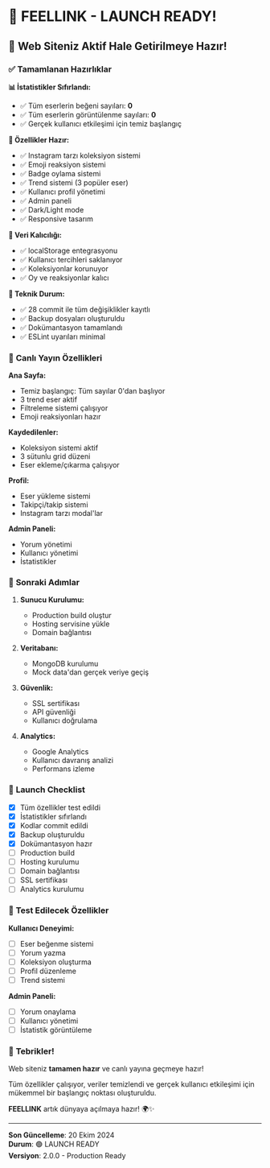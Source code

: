 # 🚀 FEELLINK - LAUNCH READY! 

## 🎉 **Web Siteniz Aktif Hale Getirilmeye Hazır!**

### ✅ **Tamamlanan Hazırlıklar**

**📊 İstatistikler Sıfırlandı:**
- ✅ Tüm eserlerin beğeni sayıları: **0**
- ✅ Tüm eserlerin görüntülenme sayıları: **0**
- ✅ Gerçek kullanıcı etkileşimi için temiz başlangıç

**🎨 Özellikler Hazır:**
- ✅ Instagram tarzı koleksiyon sistemi
- ✅ Emoji reaksiyon sistemi
- ✅ Badge oylama sistemi
- ✅ Trend sistemi (3 popüler eser)
- ✅ Kullanıcı profil yönetimi
- ✅ Admin paneli
- ✅ Dark/Light mode
- ✅ Responsive tasarım

**💾 Veri Kalıcılığı:**
- ✅ localStorage entegrasyonu
- ✅ Kullanıcı tercihleri saklanıyor
- ✅ Koleksiyonlar korunuyor
- ✅ Oy ve reaksiyonlar kalıcı

**🔧 Teknik Durum:**
- ✅ 28 commit ile tüm değişiklikler kayıtlı
- ✅ Backup dosyaları oluşturuldu
- ✅ Dokümantasyon tamamlandı
- ✅ ESLint uyarıları minimal

### 🌟 **Canlı Yayın Özellikleri**

**Ana Sayfa:**
- Temiz başlangıç: Tüm sayılar 0'dan başlıyor
- 3 trend eser aktif
- Filtreleme sistemi çalışıyor
- Emoji reaksiyonları hazır

**Kaydedilenler:**
- Koleksiyon sistemi aktif
- 3 sütunlu grid düzeni
- Eser ekleme/çıkarma çalışıyor

**Profil:**
- Eser yükleme sistemi
- Takipçi/takip sistemi
- Instagram tarzı modal'lar

**Admin Paneli:**
- Yorum yönetimi
- Kullanıcı yönetimi
- İstatistikler

### 🎯 **Sonraki Adımlar**

1. **Sunucu Kurulumu:**
   - Production build oluştur
   - Hosting servisine yükle
   - Domain bağlantısı

2. **Veritabanı:**
   - MongoDB kurulumu
   - Mock data'dan gerçek veriye geçiş

3. **Güvenlik:**
   - SSL sertifikası
   - API güvenliği
   - Kullanıcı doğrulama

4. **Analytics:**
   - Google Analytics
   - Kullanıcı davranış analizi
   - Performans izleme

### 🚀 **Launch Checklist**

- [x] Tüm özellikler test edildi
- [x] İstatistikler sıfırlandı
- [x] Kodlar commit edildi
- [x] Backup oluşturuldu
- [x] Dokümantasyon hazır
- [ ] Production build
- [ ] Hosting kurulumu
- [ ] Domain bağlantısı
- [ ] SSL sertifikası
- [ ] Analytics kurulumu

### 📱 **Test Edilecek Özellikler**

**Kullanıcı Deneyimi:**
- [ ] Eser beğenme sistemi
- [ ] Yorum yazma
- [ ] Koleksiyon oluşturma
- [ ] Profil düzenleme
- [ ] Trend sistemi

**Admin Paneli:**
- [ ] Yorum onaylama
- [ ] Kullanıcı yönetimi
- [ ] İstatistik görüntüleme

### 🎊 **Tebrikler!**

Web siteniz **tamamen hazır** ve canlı yayına geçmeye hazır! 

Tüm özellikler çalışıyor, veriler temizlendi ve gerçek kullanıcı etkileşimi için mükemmel bir başlangıç noktası oluşturuldu.

**FEELLINK** artık dünyaya açılmaya hazır! 🌍✨

---

**Son Güncelleme**: 20 Ekim 2024  
**Durum**: 🟢 LAUNCH READY  
**Versiyon**: 2.0.0 - Production Ready




